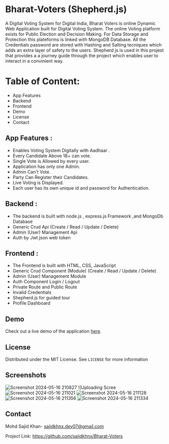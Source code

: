 # Bharat-Voters (Shepherd.js)
 A Digital Voting System for Digital India,
Bharat Voters is online Dynamic Web Application built for Digital Voting System.  The online Voting platform exists for Public Election and Decision Making.
For Data Storage and Protection this plateforms is linked with MongoDB Database. All the Credentials password are stored with Hashing and Salting tecniques which adds an extra layer of safety to the users.
Shepherd js is used in this projest that provides a a journey guide through the project which enables user to interact in a convinient way.

# Table of Content:
* App Features
* Backend 
* Frontend
* Demo 
* License 
* Contact

## App Features :
* Enables Voting System Digitally with Aadhaar .
* Every Candidate Above 18+ can vote.
* Single Vote is Allowed by every user.
* Application has only one Admin.
* Admin Can't Vote.
* Party Can Register their Candidates.
* Live Voting is Displayed.
* Each user has its own unique id and password for Authentication.
  
## Backend :
* The backend is built with node.js , express.js Framework ,and MongoDb Database
* Generic Crud Api (Create / Read / Update / Delete)
* Admin (User) Management Api
* Auth by Jwt json web token

## Frontend :
* The Frontend is built with HTML, CSS, JavaScript
* Generic Crud Component (Module) (Create / Read / Update / Delete)
* Admin (User) Management Module
* Auth Component Login / Logout
* Private Route and Public Route
* Invalid Credentials
* Shepherd.js for guided tour 
* Profile Dashboard 

## Demo
Check out a live demo of the application [here](https://your-demo-link.com).

## License 
 Distributed under the MIT License. See `LICENSE` for more information

 ## Screenshots 
![Screenshot 2024-05-16 210827](https://github.com/sajidkhnx/Bharat-Voters/assets/154826529/f16b82ff-5b97-4ab4-8f15-132b156b265e)
![Uploading Scree![Screenshot 2024-05-16 211021](https://github.com/sajidkhnx/Bharat-Voters/assets/154826529/4be143ef-4ca0-46d7-a3e4-3669a057ec88)
![Screenshot 2024-05-16 211128](https://github.com/sajidkhnx/Bharat-Voters/assets/154826529/bad963e6-3d97-4eaa-897f-73236149a6d9)
![Screenshot 2024-05-16 211356](https://github.com/sajidkhnx/Bharat-Voters/assets/154826529/7858364a-6c05-4ec1-843f-40a5fe5683f6)
![Screenshot 2024-05-16 211334](https://github.com/sajidkhnx/Bharat-Voters/assets/154826529/5f95b86b-7f71-4db9-857b-d4f7c3c22bec)



## Contact 
Mohd Sajid Khan- sajidkhnx.dev07@gmail.com

Project Link: https://github.com/sajidkhnx/Bharat-Voters
